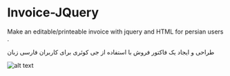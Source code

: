 # Invoice-JQuery


Make an editable/printeable invoice with jquery and HTML for persian users . 

طراحی و ایجاد یک فاکتور فروش با استفاده از جی کوئری برای کاربران فارسی زبان 


![alt text](https://github.com/wallfa/Invoice-JQuery/blob/master/screen.jpg)
